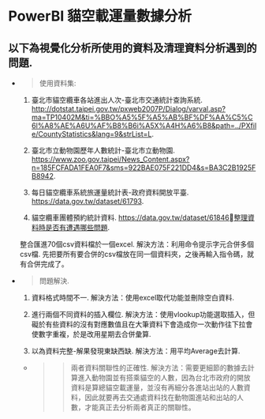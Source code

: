 # PowerBI 貓空載運量數據分析

## 以下為視覺化分析所使用的資料及清理資料分析遇到的問題. 

* >使用資料集:  
 
  1. 臺北市貓空纜車各站進出人次-臺北市交通統計查詢系統. 
  http://dotstat.taipei.gov.tw/pxweb2007P/Dialog/varval.asp?ma=TP10402M&ti=%BBO%A5%5F%A5%AB%BF%DF%AA%C5%C6l%A8%AE%A6U%AF%B8%B6i%A5X%A4H%A6%B8&path=../PXfile/CountyStatistics&lang=9&strList=L. 

  2. 臺北市立動物園歷年人數統計-臺北市立動物園. 
  https://www.zoo.gov.taipei/News_Content.aspx?n=185FCFADA1FEA0F7&sms=922BAE075F221DD4&s=BA3C2B1925FB8942. 

  3. 每日貓空纜車系統旅運量統計表-政府資料開放平臺. 
  https://data.gov.tw/dataset/61793. 

  4. 貓空纜車團體預約統計資料. 
  https://data.gov.tw/dataset/61846整理資料時是否有遭遇哪些問題. 

  整合匯進70個csv資料檔於一個excel. 
  解決方法：利用命令提示字元合併多個csv檔. 
  先把要所有要合併的csv檔放在同一個資料夾，之後再輸入指令碼，就有合併完成了。


* >問題解決. 

  1. 資料格式時間不一. 
  解決方法：使用excel取代功能並刪除空白資料. 

  2. 進行兩個不同資料的插入欄位. 
   解決方法：使用vlookup功能選取插入，但礙於有些資料的沒有對應數值且在大筆資料下會造成你一次動作往下拉會使數字重複，於是改用星期去合併彙算. 

  3. 以為資料完整-解果發現東缺西缺. 
   解決方法：用平均Average去計算. 

  * >>兩者資料關聯性的正確性. 
   解決方法：需要更細節的數據去計算進入動物園並有搭乘貓空的人數，因為台北市政府的開放資料是算總貓空載運量，並沒有再細分各進站出站的人數資料，因此就要再去交通處資料找在動物園進站和出站的人數，才能真正去分析兩者真正的關聯性。  
